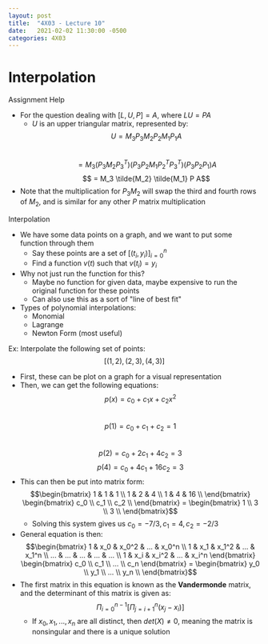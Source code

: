 ```yaml
---
layout: post
title:  "4X03 - Lecture 10"
date:   2021-02-02 11:30:00 -0500
categories: 4X03
---
```


Interpolation
===

Assignment Help
- For the question dealing with $[L,U,P] = A$, where $L U = P A$
    - $U$ is an upper triangular matrix, represented by:
        $$U = M_3 P_3 M_2 P_2 M_1 P_1 A$$  
        $$ = M_3(P_3 M_2 P_3^T) (P_3 P_2 M_1 P_2^T P_3^T) (P_3 P_2 P_1) A$$
        $$ = M_3 \tilde{M_2} \tilde{M_1} P A$$
- Note that the multiplication for $P_3 M_2$ will swap the third and fourth rows of $M_2$, and is similar for any other $P$ matrix multiplication

Interpolation
- We have some data points on a graph, and we want to put some function through them
    - Say these points are a set of $[(t_i, y_i)]_{i=0}^n$
    - Find a function $v(t)$ such that $v(t_i) = y_i$
- Why not just run the function for this?
    - Maybe no function for given data, maybe expensive to run the original function for these points
    - Can also use this as a sort of "line of best fit"
- Types of polynomial interpolations:
    - Monomial
    - Lagrange
    - Newton Form (most useful)

Ex: Interpolate the following set of points:
    $$[(1,2), (2, 3), (4, 3)]$$
- First, these can be plot on a graph for a visual representation
- Then, we can get the following equations:
    $$p(x) = c_0 + c_1 x + c_2 x^2$$  
    $$p(1) = c_0 + c_1 + c_2 = 1$$  
    $$p(2) = c_0 + 2c_1 + 4c_2 = 3$$
    $$p(4) = c_0 + 4c_1 + 16c_2 = 3$$
- This can then be put into matrix form:
    $$\begin{bmatrix}  
    1 & 1 & 1 \\  
    1 & 2 & 4 \\  
    1 & 4 & 16 \\  
    \end{bmatrix}  
    \begin{bmatrix}  
    c_0 \\  
    c_1 \\  
    c_2 \\  
    \end{bmatrix} =  
    \begin{bmatrix}  
    1 \\  
    3 \\  
    3 \\  
    \end{bmatrix}$$
    - Solving this system gives us $c_0 = -7/3, c_1 = 4, c_2 = -2/3$
- General equation is then:
$$\begin{bmatrix}  
    1 & x_0 & x_0^2 & ... & x_0^n \\  
    1 & x_1 & x_1^2 & ... & x_1^n \\  
    ... & ... & ... & ... & ... \\  
    1 & x_i & x_i^2 & ... & x_i^n
    \end{bmatrix}  
    \begin{bmatrix}  
    c_0 \\  
    c_1 \\  
    ... \\  
    c_n
    \end{bmatrix} =  
    \begin{bmatrix}  
    y_0 \\  
    y_1 \\  
    ... \\  
    y_n \\
    \end{bmatrix}$$
- The first matrix in this equation is known as the **Vandermonde** matrix, and the determinant of this matrix is given as:
    $$\Pi_{i=0}^{n-1} [ \Pi_{j=i+1}^n (x_j - x_i)]$$
    - If $x_0, x_1, ..., x_n$ are all distinct, then $det(X) \neq 0$, meaning the matrix is nonsingular and there is a unique solution